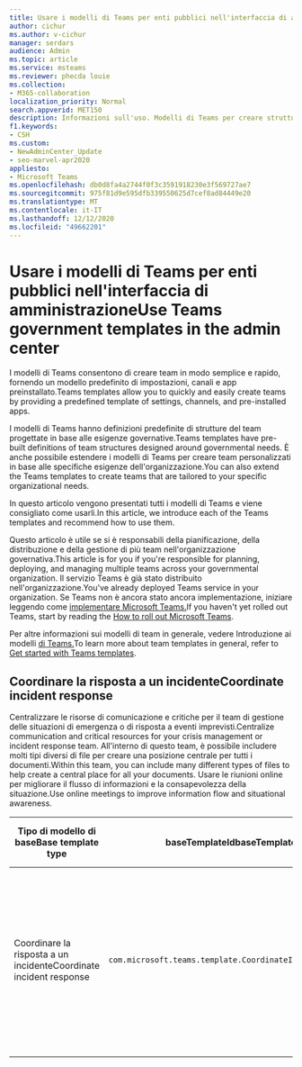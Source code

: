 ```yaml
---
title: Usare i modelli di Teams per enti pubblici nell'interfaccia di amministrazione
author: cichur
ms.author: v-cichur
manager: serdars
audience: Admin
ms.topic: article
ms.service: msteams
ms.reviewer: phecda louie
ms.collection:
- M365-collaboration
localization_priority: Normal
search.appverid: MET150
description: Informazioni sull'uso. Modelli di Teams per creare strutture di team progettate per le esigenze degli enti pubblici, fornendo impostazioni predefinite, canali e app preinstallato utilizzando l'interfaccia di amministrazione.
f1.keywords:
- CSH
ms.custom:
- NewAdminCenter_Update
- seo-marvel-apr2020
appliesto:
- Microsoft Teams
ms.openlocfilehash: db0d8fa4a2744f0f3c3591918230e3f569727ae7
ms.sourcegitcommit: 975f81d9e595dfb339550625d7cef8ad84449e20
ms.translationtype: MT
ms.contentlocale: it-IT
ms.lasthandoff: 12/12/2020
ms.locfileid: "49662201"
---
```

# <a name="use-teams-government-templates-in-the-admin-center"></a><span data-ttu-id="f4494-104">Usare i modelli di Teams per enti pubblici nell'interfaccia di amministrazione</span><span class="sxs-lookup"><span data-stu-id="f4494-104">Use Teams government templates in the admin center</span></span>

<span data-ttu-id="f4494-105">I modelli di Teams consentono di creare team in modo semplice e rapido, fornendo un modello predefinito di impostazioni, canali e app preinstallato.</span><span class="sxs-lookup"><span data-stu-id="f4494-105">Teams templates allow you to quickly and easily create teams by providing a predefined template of settings, channels, and pre-installed apps.</span></span>

<span data-ttu-id="f4494-106">I modelli di Teams hanno definizioni predefinite di strutture del team progettate in base alle esigenze governative.</span><span class="sxs-lookup"><span data-stu-id="f4494-106">Teams templates have pre-built definitions of team structures designed around governmental needs.</span></span> <span data-ttu-id="f4494-107">È anche possibile estendere i modelli di Teams per creare team personalizzati in base alle specifiche esigenze dell'organizzazione.</span><span class="sxs-lookup"><span data-stu-id="f4494-107">You can also extend the Teams templates to create teams that are tailored to your specific organizational needs.</span></span>

<span data-ttu-id="f4494-108">In questo articolo vengono presentati tutti i modelli di Teams e viene consigliato come usarli.</span><span class="sxs-lookup"><span data-stu-id="f4494-108">In this article, we introduce each of the Teams templates and recommend how to use them.</span></span>

<span data-ttu-id="f4494-109">Questo articolo è utile se si è responsabili della pianificazione, della distribuzione e della gestione di più team nell'organizzazione governativa.</span><span class="sxs-lookup"><span data-stu-id="f4494-109">This article is for you if you're responsible for planning, deploying, and managing multiple teams across your governmental organization.</span></span> <span data-ttu-id="f4494-110">Il servizio Teams è già stato distribuito nell'organizzazione.</span><span class="sxs-lookup"><span data-stu-id="f4494-110">You've already deployed Teams service in your organization.</span></span> <span data-ttu-id="f4494-111">Se Teams non è ancora stato ancora implementazione, iniziare leggendo come [implementare Microsoft Teams.](How-to-roll-out-teams.md)</span><span class="sxs-lookup"><span data-stu-id="f4494-111">If you haven't yet rolled out Teams, start by reading the [How to roll out Microsoft Teams](How-to-roll-out-teams.md).</span></span>

<span data-ttu-id="f4494-112">Per altre informazioni sui modelli di team in generale, vedere Introduzione ai modelli [di Teams.](get-started-with-teams-templates-in-the-admin-console.md)</span><span class="sxs-lookup"><span data-stu-id="f4494-112">To learn more about team templates in general, refer to [Get started with Teams templates](get-started-with-teams-templates-in-the-admin-console.md).</span></span>

## <a name="coordinate-incident-response"></a><span data-ttu-id="f4494-113">Coordinare la risposta a un incidente</span><span class="sxs-lookup"><span data-stu-id="f4494-113">Coordinate incident response</span></span>

<span data-ttu-id="f4494-114">Centralizzare le risorse di comunicazione e critiche per il team di gestione delle situazioni di emergenza o di risposta a eventi imprevisti.</span><span class="sxs-lookup"><span data-stu-id="f4494-114">Centralize communication and critical resources for your crisis management or incident response team.</span></span> <span data-ttu-id="f4494-115">All'interno di questo team, è possibile includere molti tipi diversi di file per creare una posizione centrale per tutti i documenti.</span><span class="sxs-lookup"><span data-stu-id="f4494-115">Within this team, you can include many different types of files to help create a central place for all your documents.</span></span> <span data-ttu-id="f4494-116">Usare le riunioni online per migliorare il flusso di informazioni e la consapevolezza della situazione.</span><span class="sxs-lookup"><span data-stu-id="f4494-116">Use online meetings to improve information flow and situational awareness.</span></span>

| <span data-ttu-id="f4494-117">Tipo di modello di base</span><span class="sxs-lookup"><span data-stu-id="f4494-117">Base template type</span></span> |<span data-ttu-id="f4494-118">baseTemplateId</span><span class="sxs-lookup"><span data-stu-id="f4494-118">baseTemplateId</span></span> | <span data-ttu-id="f4494-119">Proprietà disponibili in questo modello di base</span><span class="sxs-lookup"><span data-stu-id="f4494-119">Properties that come with this base template</span></span> |
|-------------------|-------|---------------------------------------------------------------------------|
|<span data-ttu-id="f4494-120">Coordinare la risposta a un incidente</span><span class="sxs-lookup"><span data-stu-id="f4494-120">Coordinate incident response</span></span>|`com.microsoft.teams.template.CoordinateIncidentResponse`|<span data-ttu-id="f4494-121">Canali:</span><span class="sxs-lookup"><span data-stu-id="f4494-121">Channels:</span></span> <ul><li><span data-ttu-id="f4494-122">Generale</span><span class="sxs-lookup"><span data-stu-id="f4494-122">General</span></span><li><span data-ttu-id="f4494-123">Annunci</span><span class="sxs-lookup"><span data-stu-id="f4494-123">Announcements</span></span></li><li><span data-ttu-id="f4494-124">Logistica</span><span class="sxs-lookup"><span data-stu-id="f4494-124">Logistics</span></span></li><li><span data-ttu-id="f4494-125">Pianificazione</span><span class="sxs-lookup"><span data-stu-id="f4494-125">Planning</span></span></li><li><span data-ttu-id="f4494-126">Ripristino</span><span class="sxs-lookup"><span data-stu-id="f4494-126">Recovery</span></span></li><li><span data-ttu-id="f4494-127">Urgente</span><span class="sxs-lookup"><span data-stu-id="f4494-127">Urgent</span></span></li></ul> <span data-ttu-id="f4494-128">App:</span><span class="sxs-lookup"><span data-stu-id="f4494-128">Apps:</span></span> <ul><li><span data-ttu-id="f4494-129">Wiki</span><span class="sxs-lookup"><span data-stu-id="f4494-129">Wiki</span></span></li><li><span data-ttu-id="f4494-130">Excel</span><span class="sxs-lookup"><span data-stu-id="f4494-130">Excel</span></span></li><li><span data-ttu-id="f4494-131">OneNote</span><span class="sxs-lookup"><span data-stu-id="f4494-131">OneNote</span></span></li><li><span data-ttu-id="f4494-132">SharePoint</span><span class="sxs-lookup"><span data-stu-id="f4494-132">SharePoint</span></span></li><li><span data-ttu-id="f4494-133">Programmazione</span><span class="sxs-lookup"><span data-stu-id="f4494-133">Planner</span></span></li></ul>|
||||